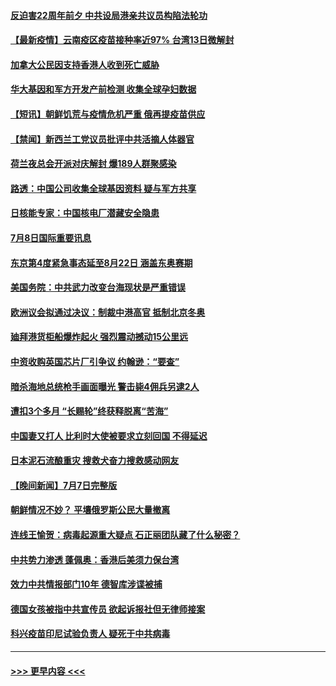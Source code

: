#### [反迫害22周年前夕 中共设局港亲共议员构陷法轮功](../pages/prog202/a103161055.md?t=07090302) 
#### [【最新疫情】云南疫区疫苗接种率近97% 台湾13日微解封](../pages/prog202/a103161072.md?t=07090302) 
#### [加拿大公民因支持香港人收到死亡威胁](../pages/prog202/a103161065.md?t=07090302) 
#### [华大基因和军方开发产前检测 收集全球孕妇数据](../pages/prog202/a103161005.md?t=07090302) 
#### [【短讯】朝鲜饥荒与疫情危机严重 俄再提疫苗供应](../pages/prog202/a103161000.md?t=07090302) 
#### [【禁闻】新西兰工党议员批评中共活摘人体器官](../pages/prog202/a103160994.md?t=07090302) 
#### [荷兰夜总会开派对庆解封 爆189人群聚感染](../pages/prog202/a103160944.md?t=07090302) 
#### [路透：中国公司收集全球基因资料 疑与军方共享](../pages/prog202/a103160837.md?t=07090302) 
#### [日核能专家：中国核电厂潜藏安全隐患](../pages/prog202/a103160808.md?t=07090302) 
#### [7月8日国际重要讯息](../pages/prog202/a103160814.md?t=07090302) 
#### [东京第4度紧急事态延至8月22日 涵盖东奥赛期](../pages/prog202/a103160816.md?t=07090302) 
#### [美国务院：中共武力改变台海现状是严重错误](../pages/prog202/a103160743.md?t=07090302) 
#### [欧洲议会拟通过决议：制裁中港高官 抵制北京冬奥](../pages/prog202/a103160737.md?t=07090302) 
#### [廸拜港货柜船爆炸起火 强烈震动撼动15公里远](../pages/prog202/a103160727.md?t=07090302) 
#### [中资收购英国芯片厂引争议 约翰逊：“要查”](../pages/prog202/a103160687.md?t=07090302) 
#### [暗杀海地总统枪手画面曝光 警击毙4佣兵另逮2人](../pages/prog202/a103160663.md?t=07090302) 
#### [遭扣3个多月 “长赐轮”终获释脱离“苦海”](../pages/prog202/a103160389.md?t=07090302) 
#### [中国妻又打人 比利时大使被要求立刻回国 不得延迟](../pages/prog202/a103160600.md?t=07090302) 
#### [日本泥石流酿重灾 搜救犬奋力搜救感动网友](../pages/prog202/a103160479.md?t=07090302) 
#### [【晚间新闻】7月7日完整版](../pages/prog202/a103160601.md?t=07090302) 
#### [朝鲜情况不妙？ 平壤俄罗斯公民大量撤离](../pages/prog202/a103159198.md?t=07090302) 
#### [连线王愉贺：病毒起源重大疑点 石正丽团队藏了什么秘密？](../pages/prog202/a103159610.md?t=07090302) 
#### [中共势力渗透 蓬佩奥：香港后美须力保台湾](../pages/prog202/a103159501.md?t=07090302) 
#### [效力中共情报部门10年 德智库涉谍被捕](../pages/prog202/a103159512.md?t=07090302) 
#### [德国女孩被指中共宣传员 欲起诉报社但无律师接案](../pages/prog202/a103160386.md?t=07090302) 
#### [科兴疫苗印尼试验负责人 疑死于中共病毒](../pages/prog202/a103160449.md?t=07090302) 

----
#### [ >>> 更早内容 <<< ](../indexes/prog202-earlier.md)
